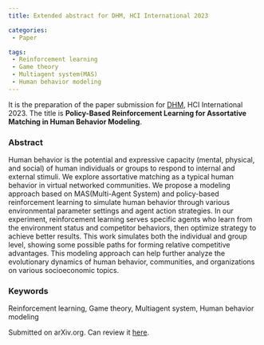 ```yaml
---
title: Extended abstract for DHM, HCI International 2023

categories:
 - Paper

tags:
 - Reinforcement learning
 - Game theory
 - Multiagent system(MAS)
 - Human behavior modeling
---
```


It is the preparation of the paper submission for [DHM](https://2023.hci.international/dhm), HCI International 2023. 
The title is **Policy-Based Reinforcement Learning for Assortative Matching in Human Behavior Modeling**. 

<!--more-->

### Abstract
Human behavior is the potential and expressive capacity (mental, physical, and social) of human individuals or groups to respond to internal and external stimuli. We explore assortative matching as a typical human behavior in virtual networked communities. We propose a modeling approach based on MAS(Multi-Agent System) and policy-based reinforcement learning to simulate human behavior through various environmental parameter settings and agent action strategies. In our experiment, reinforcement learning serves specific agents who learn from the environment status and competitor behaviors, then optimize strategy to achieve better results. This work simulates both the individual and group level, showing some possible paths for forming relative competitive advantages. This modeling approach can help further analyze the evolutionary dynamics of human behavior, communities, and organizations on various socioeconomic topics.

### Keywords
Reinforcement learning, Game theory, Multiagent system, Human behavior modeling

Submitted on arXiv.org. Can review it [here](https://arxiv.org/submit/4587121/view).
